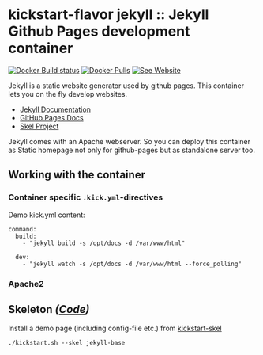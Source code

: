 
# kickstart-flavor jekyll :: Jekyll Github Pages development container

[![Docker Build status](https://img.shields.io/docker/cloud/build/infracamp/kickstart-flavor-jekyll.svg)](https://cloud.docker.com/repository/docker/infracamp/kickstart-flavor-jekyll/builds)
[![Docker Pulls](https://img.shields.io/docker/pulls/infracamp/kickstart-flavor-jekyll.svg)](https://github.com/infracamp/kickstart-flavor-jekyll)
[![See Website](https://img.shields.io/badge/info-website-blue.svg)](http://infracamp.org/container)


Jekyll is a static website generator used by github pages. This container
lets you on the fly develop websites.

- [Jekyll Documentation](https://jekyllrb.com/docs/home/)
- [GitHub Pages Docs](https://pages.github.com/)
- [Skel Project](https://github.com/infracamp/kickstart-skel/blob/master/jekyll-base/)

Jekyll comes with an Apache webserver. So you can deploy this container as 
Static homepage not only for github-pages but as standalone server too. 


## Working with the container

### Container specific `.kick.yml`-directives

Demo kick.yml content:

```
command:
  build:
    - "jekyll build -s /opt/docs -d /var/www/html"
    
  dev:
    - "jekyll watch -s /opt/docs -d /var/www/html --force_polling"
```


### Apache2


## Skeleton *([Code](https://github.com/infracamp/kickstart-skel/tree/master/jekyll-base))*

Install a demo page (including config-file etc.) from [kickstart-skel](http://github.com/infracamp/kickstart-skel)

```
./kickstart.sh --skel jekyll-base
```

